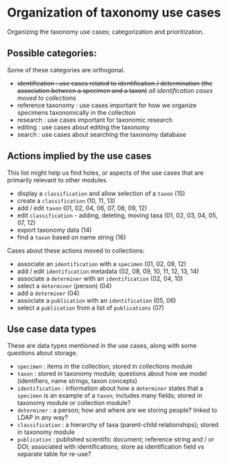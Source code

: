# Organization of taxonomy use cases

Organizing the taxonomy use cases; categorization and prioritization.

## Possible categories:

Some of these categories are orthogonal.

* ~~identification : use cases related to identification / determination (the association between a specimen and a taxon)~~ *all identification cases moved to collections*
* reference taxonomy : use cases important for how we organize specimens taxonomically in the collection
* research : use cases important for taxonomic research
* editing : use cases about editing the taxonomy
* search : use cases about searching the taxonomy database

## Actions implied by the use cases

This list might help us find holes, or aspects of the use cases that are primarily relevant to other modules.

* display a `classification` and allow selection of a `taxon` (15)
* create a `classification` (10, 11, 13)
* add / edit `taxon` (01, 02, 04, 06, 07, 08, 09, 12)
* edit `classification` - adding, deleting, moving taxa (01, 02, 03, 04, 05, 07, 12)
* export taxonomy data (14)
* find a `taxon` based on name string (16)

Cases about these actions moved to collections:
* associate an `identification` with a `specimen` (01, 02, 09, 12)
* add / edit `identification` metadata (02, 08, 09, 10, 11, 12, 13, 14)
* associate a `determiner` with an `identification` (02, 04, 10)
* select a `determiner` (person) (04)
* add a `determiner` (04)
* associate a `publication` with an `identification` (05, 06)
* select a `publication` from a list of `publications` (07)

## Use case data types

These are data types mentioned in the use cases, along with some questions about storage.

* `specimen` : items in the collection; stored in collections module
* `taxon` :  stored in taxonomy module; questions about how we model (identifiers, name strings, taxon concepts)
* `identification` : information about how a `determiner` states that a `specimen` is an example of a `taxon`; includes many fields; stored in taxonomy module or collection module?
* `determiner` : a person; how and where are we storing people? linked to LDAP in any way?
* `classification` : a hierarchy of taxa (parent-child relationships); stored in taxonomy module
* `publication` : published scientific document; reference string and / or DOI; associated with identifications; store as identification field vs separate table for re-use?
